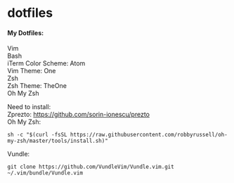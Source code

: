 # dotfiles
#### My Dotfiles:  
Vim  
Bash  
iTerm Color Scheme: Atom  
Vim Theme: One  
Zsh  
Zsh Theme: TheOne  
Oh My Zsh  
  
Need to install:  
Zprezto:  https://github.com/sorin-ionescu/prezto  
Oh My Zsh:
```
sh -c "$(curl -fsSL https://raw.githubusercontent.com/robbyrussell/oh-my-zsh/master/tools/install.sh)"
```  
Vundle:
```
git clone https://github.com/VundleVim/Vundle.vim.git ~/.vim/bundle/Vundle.vim
```



